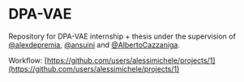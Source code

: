 # DPA-VAE
Repository for DPA-VAE internship + thesis under the supervision of [@alexdepremia](https://github.com/alexdepremia), [@ansuini](https://github.com/ansuini) and [@AlbertoCazzaniga](https://github.com/AlbertoCazzaniga).

Workflow: 
[https://github.com/users/alessimichele/projects/1](https://github.com/users/alessimichele/projects/1)

